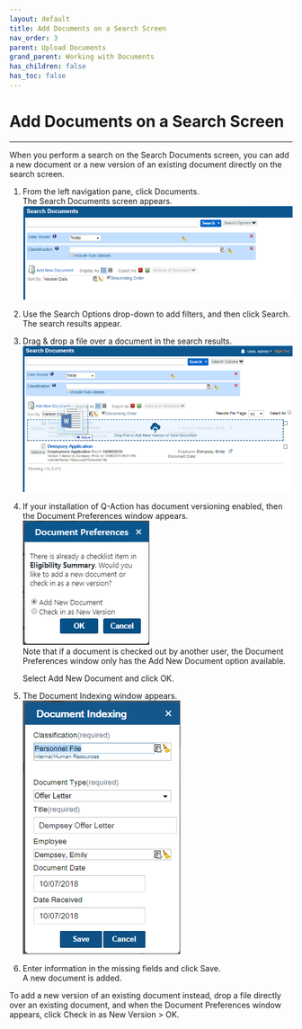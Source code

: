 ```yaml
---
layout: default
title: Add Documents on a Search Screen
nav_order: 3
parent: Upload Documents
grand_parent: Working with Documents
has_children: false
has_toc: false
---
```

# Add Documents on a Search Screen
---
When you perform a search on the Search Documents screen, you can add a new document or a new version of an existing document directly on the search screen.  

1.  From the left navigation pane, click Documents.  
    The Search Documents screen appears.  
    ![](../../../assets/images/search-docs-today.PNG)
2.  Use the Search Options drop-down to add filters, and then click Search.  
    The search results appear.
3.  Drag & drop a file over a document in the search results.  
    ![](../../../assets/images/search-add-over-existing-Ascension.png)
4.  If your installation of Q-Action has document versioning enabled, then the Document Preferences window appears.  
    ![](../../../assets/images/document-preferences-window.PNG)  
    Note that if a document is checked out by another user, the Document Preferences window only has the Add New Document option available.  
      
    Select Add New Document and click OK.
5.  The Document Indexing window appears.  
    ![](../../../assets/images/search-indexing-autofilled-QAction.PNG)
6.  Enter information in the missing fields and click Save.  
    A new document is added.  
    

To add a new version of an existing document instead, drop a file directly over an existing document, and when the Document Preferences window appears, click Check in as New Version > OK.